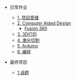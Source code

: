<!-- #### PROJECT MANAGEMENT -->

- 日常作业

  - [1. 项目管理](CHINESE/PM/Howtobuild/githubpage.md)
  - [2. Computer Aided Design](CHINESE/PM/CAD/cad.md)
    - [Fusion 360](CHINESE/PM/CAD/fusion_360.md)
  - [3. 3D打印](CHINESE/PM/3D_print/3d_print.md)
  - [4. 激光切割](CHINESE/PM/Laser_cutting/laser_cutting.md)
  - [5. Arduino](CHINESE/PM/Arduino_design/arduino.md)
  - [6. 编程](CHINESE/PM/programing/programming.md)
- 最终项目
  - [1.话题](CHINESE/FINALPROJECT/topic.md)